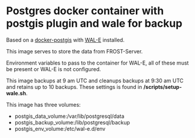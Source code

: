 # Postgres docker container with postgis plugin and wale for backup


Based on a [docker-postgis](https://github.com/appropriate/docker-postgis) with [WAL-E](https://github.com/wal-e/wal-e) installed.

This image serves to store the data from FROST-Server.

Environment variables to pass to the container for WAL-E, all of these must be present or WAL-E is not configured.

This image backups at 9 am UTC and cleanups backups at 9:30 am UTC and retains up to 10 backups. These settings is found in __/scripts/setup-wale.sh__.

This image has three volumes:
- postgis_data_volume:/var/lib/postgresql/data
- postgis_backup_volume:/lib/postgresql/backup
- postgis_env_volume:/etc/wal-e.d/env
